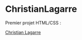 # ChristianLagarre

Premier projet HTML/CSS :

[Christian Lagarre](https://christianlagarre.go.yj.fr/)
